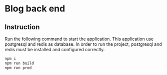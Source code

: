 # Blog back end

## Instruction

Run the following command to start the application. This application use postgresql and redis as database. In order to run the project, postgresql and redis must be installed and configured correctly.

```sh
npm i
npm run build
npm run prod
```

